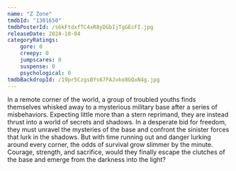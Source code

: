 ```yaml
---
name: "Z Zone"
tmdbId: "1301650"
tmdbPosterId: /s6kFtdxfTC4xR8yDGbIjTgGEcFI.jpg
releaseDate: 2024-10-04
categoryRatings:
    gore: 0
    creepy: 0
    jumpscares: 0
    suspense: 0
    psychological: 0
tmdbBackdropId: /19pr5CzgsBYs67FAJvke8GQxN4g.jpg
---
```

In a remote corner of the world, a group of troubled youths finds themselves whisked away to a mysterious military base after a series of misbehaviors. Expecting little more than a stern reprimand, they are instead thrust into a world of secrets and shadows.  In a desperate bid for freedom, they must unravel the mysteries of the base and confront the sinister forces that lurk in the shadows. But with time running out and danger lurking around every corner, the odds of survival grow slimmer by the minute.  Courage, strength, and sacrifice, would they finally escape the clutches of the base and emerge from the darkness into the light?
